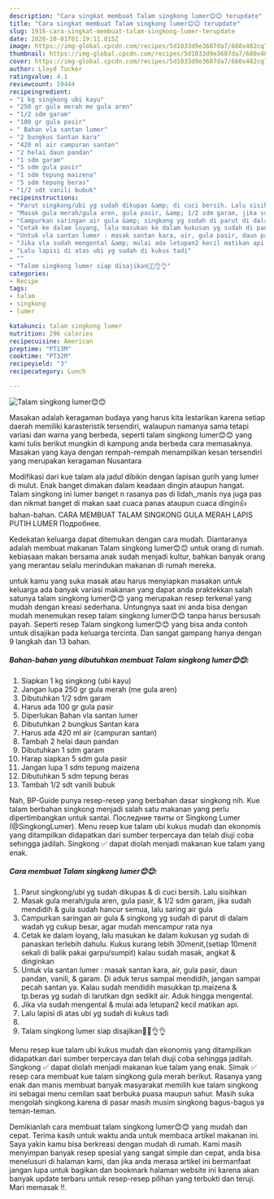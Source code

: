 ```yaml
---
description: "Cara singkat membuat Talam singkong lumer😊😊 terupdate"
title: "Cara singkat membuat Talam singkong lumer😊😊 terupdate"
slug: 1916-cara-singkat-membuat-talam-singkong-lumer-terupdate
date: 2020-10-01T01:19:11.015Z
image: https://img-global.cpcdn.com/recipes/5d1033d9e3607da7/680x482cq70/talam-singkong-lumer😊😊-foto-resep-utama.jpg
thumbnail: https://img-global.cpcdn.com/recipes/5d1033d9e3607da7/680x482cq70/talam-singkong-lumer😊😊-foto-resep-utama.jpg
cover: https://img-global.cpcdn.com/recipes/5d1033d9e3607da7/680x482cq70/talam-singkong-lumer😊😊-foto-resep-utama.jpg
author: Lloyd Tucker
ratingvalue: 4.1
reviewcount: 19444
recipeingredient:
- "1 kg singkong ubi kayu"
- "250 gr gula merah me gula aren"
- "1/2 sdm garam"
- "100 gr gula pasir"
- " Bahan vla santan lumer"
- "2 bungkus Santan kara"
- "420 ml air campuran santan"
- "2 helai daun pandan"
- "1 sdm garam"
- "5 sdm gula pasir"
- "1 sdm tepung maizena"
- "5 sdm tepung beras"
- "1/2 sdt vanili bubuk"
recipeinstructions:
- "Parut singkong/ubi yg sudah dikupas &amp; di cuci bersih. Lalu sisihkan"
- "Masak gula merah/gula aren, gula pasir, &amp; 1/2 sdm garam, jika sudah mendidih &amp; gula sudah hancur semua, lalu saring air gula"
- "Campurkan saringan air gula &amp; singkong yg sudah di parut di dalam wadah yg cukup besar, agar mudah mencampur rata nya"
- "Cetak ke dalam loyang, lalu masukan ke dalam kukusan yg sudah di panaskan terlebih dahulu. Kukus kurang lebih 30menit,(setiap 10menit sekali di balik pakai garpu/sumpit) kalau sudah masak, angkat &amp; dinginkan"
- "Untuk vla santan lumer : masak santan kara, air, gula pasir, daun pandan, vanili, &amp; garam. Di aduk terus sampai mendidih, jangan sampai pecah santan ya. Kalau sudah mendidih masukkan tp.maizena &amp; tp.beras yg sudah di larutkan dgn sedikit air. Aduk hingga mengental."
- "Jika vla sudah mengental &amp; mulai ada letupan2 kecil matikan api."
- "Lalu lapisi di atas ubi yg sudah di kukus tadi"
- ""
- "Talam singkong lumer siap disajikan🥰🥰👌👌"
categories:
- Recipe
tags:
- talam
- singkong
- lumer

katakunci: talam singkong lumer 
nutrition: 296 calories
recipecuisine: American
preptime: "PT13M"
cooktime: "PT32M"
recipeyield: "3"
recipecategory: Lunch

---
```



![Talam singkong lumer😊😊](https://img-global.cpcdn.com/recipes/5d1033d9e3607da7/680x482cq70/talam-singkong-lumer😊😊-foto-resep-utama.jpg)

Masakan adalah keragaman budaya yang harus kita lestarikan karena setiap daerah memiliki karasteristik tersendiri, walaupun namanya sama tetapi variasi dan warna yang berbeda, seperti talam singkong lumer😊😊 yang kami tulis berikut mungkin di kampung anda berbeda cara memasaknya. Masakan yang kaya dengan rempah-rempah menampilkan kesan tersendiri yang merupakan keragaman Nusantara

Modifikasi dari kue talam ala jadul dibikin dengan lapisan gurih yang lumer di mulut. Enak banget dimakan dalam keadaan dingin ataupun hangat. Talam singkong ini lumer banget n rasanya pas di lidah,,manis nya juga pas dan nikmat banget di makan saat cuaca panas ataupun cuaca dingin👍 bahan-bahan. CARA MEMBUAT TALAM SINGKONG GULA MERAH LAPIS PUTIH LUMER Подробнее.

Kedekatan keluarga dapat ditemukan dengan cara mudah. Diantaranya adalah membuat makanan Talam singkong lumer😊😊 untuk orang di rumah. kebiasaan makan bersama anak sudah menjadi kultur, bahkan banyak orang yang merantau selalu merindukan makanan di rumah mereka.

untuk kamu yang suka masak atau harus menyiapkan masakan untuk keluarga ada banyak variasi makanan yang dapat anda praktekkan salah satunya talam singkong lumer😊😊 yang merupakan resep terkenal yang mudah dengan kreasi sederhana. Untungnya saat ini anda bisa dengan mudah menemukan resep talam singkong lumer😊😊 tanpa harus bersusah payah.
Seperti resep Talam singkong lumer😊😊 yang bisa anda contoh untuk disajikan pada keluarga tercinta. Dan sangat gampang hanya dengan 9 langkah dan 13 bahan.


<!--inarticleads1-->

##### Bahan-bahan yang dibutuhkan membuat Talam singkong lumer😊😊:

1. Siapkan 1 kg singkong (ubi kayu)
1. Jangan lupa 250 gr gula merah (me gula aren)
1. Dibutuhkan 1/2 sdm garam
1. Harus ada 100 gr gula pasir
1. Diperlukan  Bahan vla santan lumer
1. Dibutuhkan 2 bungkus Santan kara
1. Harus ada 420 ml air (campuran santan)
1. Tambah 2 helai daun pandan
1. Dibutuhkan 1 sdm garam
1. Harap siapkan 5 sdm gula pasir
1. Jangan lupa 1 sdm tepung maizena
1. Dibutuhkan 5 sdm tepung beras
1. Tambah 1/2 sdt vanili bubuk


Nah, BP-Guide punya resep-resep yang berbahan dasar singkong nih. Kue talam berbahan singkong menjadi salah satu makanan yang perlu dipertimbangkan untuk santai. Последние твиты от Singkong Lumer (@SingkongLumer). Menu resep kue talam ubi kukus mudah dan ekonomis yang ditampilkan didapatkan dari sumber terpercaya dan telah diuji coba sehingga jadilah. Singkong ✅ dapat diolah menjadi makanan kue talam yang enak. 

<!--inarticleads2-->

##### Cara membuat  Talam singkong lumer😊😊:

1. Parut singkong/ubi yg sudah dikupas &amp; di cuci bersih. Lalu sisihkan
1. Masak gula merah/gula aren, gula pasir, &amp; 1/2 sdm garam, jika sudah mendidih &amp; gula sudah hancur semua, lalu saring air gula
1. Campurkan saringan air gula &amp; singkong yg sudah di parut di dalam wadah yg cukup besar, agar mudah mencampur rata nya
1. Cetak ke dalam loyang, lalu masukan ke dalam kukusan yg sudah di panaskan terlebih dahulu. Kukus kurang lebih 30menit,(setiap 10menit sekali di balik pakai garpu/sumpit) kalau sudah masak, angkat &amp; dinginkan
1. Untuk vla santan lumer : masak santan kara, air, gula pasir, daun pandan, vanili, &amp; garam. Di aduk terus sampai mendidih, jangan sampai pecah santan ya. Kalau sudah mendidih masukkan tp.maizena &amp; tp.beras yg sudah di larutkan dgn sedikit air. Aduk hingga mengental.
1. Jika vla sudah mengental &amp; mulai ada letupan2 kecil matikan api.
1. Lalu lapisi di atas ubi yg sudah di kukus tadi
1. 
1. Talam singkong lumer siap disajikan🥰🥰👌👌


Menu resep kue talam ubi kukus mudah dan ekonomis yang ditampilkan didapatkan dari sumber terpercaya dan telah diuji coba sehingga jadilah. Singkong ✅ dapat diolah menjadi makanan kue talam yang enak. Simak ✅ resep cara membuat kue talam singkong gula merah berikut. Rasanya yang enak dan manis membuat banyak masyarakat memilih kue talam singkong ini sebagai menu cemilan saat berbuka puasa maupun sahur. Masih suka mengolah singkong.karena di pasar masih musim singkong bagus-bagus ya teman-teman. 

Demikianlah cara membuat talam singkong lumer😊😊 yang mudah dan cepat. Terima kasih untuk waktu anda untuk membaca artikel makanan ini. Saya yakin kamu bisa berkreasi dengan mudah di rumah. Kami masih menyimpan banyak resep spesial yang sangat simple dan cepat, anda bisa menelusuri di halaman kami, dan jika anda merasa artikel ini bermanfaat jangan lupa untuk bagikan dan bookmark halaman website ini karena akan banyak update terbaru untuk resep-resep pilihan yang terbukti dan teruji. Mari memasak !!. 
